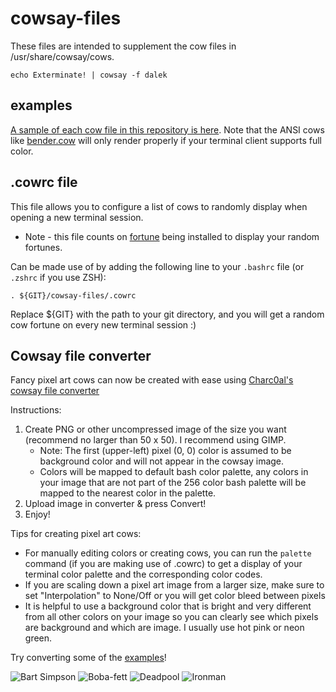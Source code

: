 cowsay-files
============

These files are intended to supplement the cow files in /usr/share/cowsay/cows.

    echo Exterminate! | cowsay -f dalek

## examples

[A sample of each cow file in this repository is here](https://github.com/paulkaefer/cowsay-files/blob/master/examples.md). Note that the ANSI cows like [bender.cow](https://github.com/paulkaefer/cowsay-files/blob/master/cows/bender.cow) will only render properly if your terminal client supports full color.

## .cowrc file
This file allows you to configure a list of cows to randomly display when opening a new terminal session.
- Note - this file counts on [fortune](https://formulae.brew.sh/formula/fortune) being installed to display your random fortunes.

Can be made use of by adding the following line to your `.bashrc` file (or `.zshrc` if you use ZSH):

```
. ${GIT}/cowsay-files/.cowrc
```

Replace ${GIT} with the path to your git directory, and you will get a random cow fortune on every new terminal session :)

## Cowsay file converter
Fancy pixel art cows can now be created with ease using [Charc0al's cowsay file converter](https://charc0al.github.io/cowsay-files/converter)

Instructions:
1. Create PNG or other uncompressed image of the size you want (recommend no larger than 50 x 50). I recommend using GIMP.
   - Note: The first (upper-left) pixel (0, 0) color is assumed to be background color and will not appear in the cowsay image.
   - Colors will be mapped to default bash color palette, any colors in your image that are not part of the 256 color bash palette
     will be mapped to the nearest color in the palette.
2. Upload image in converter & press Convert!
3. Enjoy!

Tips for creating pixel art cows:  
- For manually editing colors or creating cows, you can run the `palette` command (if you are making use of .cowrc) to get
a display of your terminal color palette and the corresponding color codes.
- If you are scaling down a pixel art image from a larger size, make sure to set "Interpolation" to None/Off or you will get
color bleed between pixels
- It is helpful to use a background color that is bright and very different from all other colors on your image
so you can clearly see which pixels are background and which are image. I usually use hot pink or neon green.

Try converting some of the [examples](https://charc0al.github.io/cowsay-files/converter/examples)!

![Bart Simpson](https://charc0al.github.io/cowsay-files/converter/src_images/bart.png)
![Boba-fett](https://charc0al.github.io/cowsay-files/converter/src_images/boba-fett.png)
![Deadpool](https://charc0al.github.io/cowsay-files/converter/src_images/deadpool-face.png)
![Ironman](https://charc0al.github.io/cowsay-files/converter/src_images/ironman.png)

